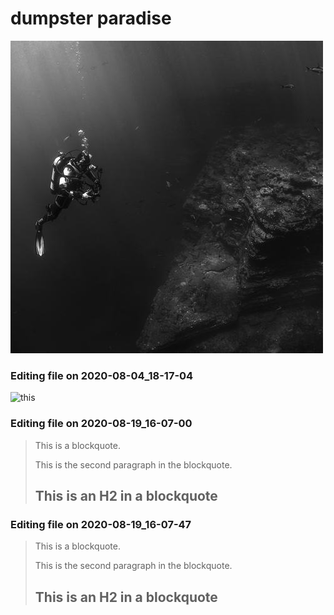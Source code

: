 # dumpster paradise
![trashimage](shadow.jpg)


### Editing file on 2020-08-04_18-17-04

![this](https://www.gstatic.com/webp/gallery/5.webp)


### Editing file on 2020-08-19_16-07-00

> This is a blockquote.
> 
> This is the second paragraph in the blockquote.
>
> ## This is an H2 in a blockquote




### Editing file on 2020-08-19_16-07-47

> This is a blockquote.
> 
> This is the second paragraph in the blockquote.
>
> ## This is an H2 in a blockquote


